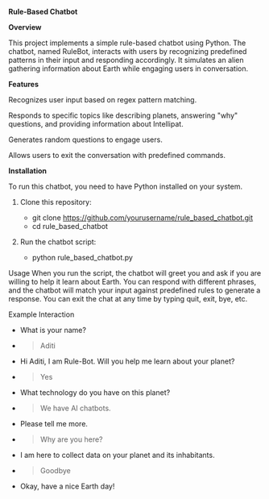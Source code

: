 **Rule-Based Chatbot**

**Overview**

This project implements a simple rule-based chatbot using Python. The chatbot, named RuleBot, interacts with users by recognizing predefined patterns in their input and responding accordingly. It simulates an alien gathering information about Earth while engaging users in conversation.

**Features**

Recognizes user input based on regex pattern matching.

Responds to specific topics like describing planets, answering "why" questions, and providing information about Intellipat.

Generates random questions to engage users.

Allows users to exit the conversation with predefined commands.

**Installation**

To run this chatbot, you need to have Python installed on your system.

1. Clone this repository:
   - git clone https://github.com/yourusername/rule_based_chatbot.git
   - cd rule_based_chatbot

2. Run the chatbot script:
   - python rule_based_chatbot.py

Usage
When you run the script, the chatbot will greet you and ask if you are willing to help it learn about Earth. You can respond with different phrases, and the chatbot will match your input against predefined rules to generate a response. You can exit the chat at any time by typing quit, exit, bye, etc.

Example Interaction
- What is your name?
- > Aditi
- Hi Aditi, I am Rule-Bot. Will you help me learn about your planet?
- > Yes
- What technology do you have on this planet?
- > We have AI chatbots.
- Please tell me more.
- > Why are you here?
- I am here to collect data on your planet and its inhabitants.
- > Goodbye
- Okay, have a nice Earth day!


